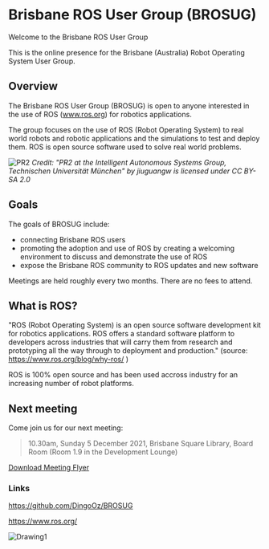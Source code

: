 # Brisbane ROS User Group (BROSUG)
Welcome to the Brisbane ROS User Group

This is the online presence for the Brisbane (Australia) Robot Operating System User Group.

## Overview

The Brisbane ROS User Group (BROSUG) is open to anyone interested in the use of ROS (www.ros.org) for robotics applications. 

The group focuses on the use of ROS (Robot Operating System) to real world robots and robotic applications and the simulations to test and deploy them. ROS is open source software used to solve real world problems. 

![PR2](https://user-images.githubusercontent.com/1388693/141838279-cbfe4cc2-ad4e-4f0a-8729-7f0ff82479bc.jpg)
*Credit:  "PR2 at the Intelligent Autonomous Systems Group, Technischen Universität München" by jiuguangw is licensed under CC BY-SA 2.0*

## Goals
The goals of BROSUG include:
* connecting Brisbane ROS users
* promoting the adoption and use of ROS by creating a welcoming environment to discuss and demonstrate the use of ROS
* expose the Brisbane ROS community to ROS updates and new software

Meetings are held roughly every two months. There are no fees to attend.

## What is ROS?
"ROS (Robot Operating System) is an open source software development kit for robotics applications. ROS offers a standard software platform to developers across industries that will carry them from research and prototyping all the way through to deployment and production." (source: https://www.ros.org/blog/why-ros/ )

ROS is 100% open source and has been used accross industry for an increasing number of robot platforms.

## Next meeting 
Come join us for our next meeting:
> 10.30am, Sunday 5 December 2021, Brisbane Square Library, Board Room (Room 1.9 in the Development Lounge)

[Download Meeting Flyer](https://github.com/DingoOz/BROSUG/files/7575737/Drawing1.pdf)




### Links
https://github.com/DingoOz/BROSUG

https://www.ros.org/





![Drawing1](https://user-images.githubusercontent.com/1388693/142749681-835af710-bf1d-4bbf-abc4-e9b25ff723e1.jpg)
